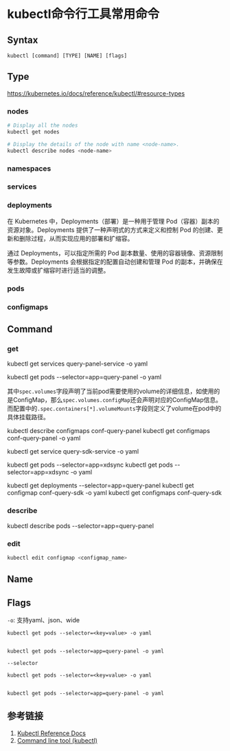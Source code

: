 # kubectl命令行工具常用命令


## Syntax

```
kubectl [command] [TYPE] [NAME] [flags]
```


## Type

https://kubernetes.io/docs/reference/kubectl/#resource-types

### nodes

```bash
# Display all the nodes 
kubectl get nodes

# Display the details of the node with name <node-name>.
kubectl describe nodes <node-name>
```

### namespaces


### services


### deployments

在 Kubernetes 中，Deployments（部署）是一种用于管理 Pod（容器）副本的资源对象。Deployments 提供了一种声明式的方式来定义和控制 Pod 的创建、更新和删除过程，从而实现应用的部署和扩缩容。

通过 Deployments，可以指定所需的 Pod 副本数量、使用的容器镜像、资源限制等参数。Deployments 会根据指定的配置自动创建和管理 Pod 的副本，并确保在发生故障或扩缩容时进行适当的调整。


### pods

### configmaps



## Command


### get

kubectl get services query-panel-service -o yaml

kubectl get pods --selector=app=query-panel -o yaml

其中`spec.volumes`字段声明了当前pod需要使用的volume的详细信息，如使用的是ConfigMap，那么`spec.volumes.configMap`还会声明对应的ConfigMap信息。而配置中的`.spec.containers[*].volumeMounts`字段则定义了volume在pod中的具体挂载路径。

kubectl describe configmaps conf-query-panel
kubectl get configmaps conf-query-panel -o yaml

kubectl get service query-sdk-service -o yaml

kubectl get pods --selector=app=xdsync
kubectl get pods --selector=app=xdsync -o yaml

kubectl get deployments --selector=app=query-panel
kubectl get configmap conf-query-sdk -o yaml
kubectl get configmaps conf-query-sdk


### describe

kubectl describe pods --selector=app=query-panel

### edit

```bash
kubectl edit configmap <configmap_name>
```

## Name



## Flags

`-o`: 支持yaml、json、wide
```
kubectl get pods --selector=<key=value> -o yaml


kubectl get pods --selector=app=query-panel -o yaml
```

`--selector`
```
kubectl get pods --selector=<key=value> -o yaml


kubectl get pods --selector=app=query-panel -o yaml
```


## 参考链接

1. [Kubectl Reference Docs](https://kubernetes.io/docs/reference/generated/kubectl/kubectl-commands#-strong-getting-started-strong-)
2. [Command line tool (kubectl)](https://kubernetes.io/docs/reference/kubectl/)

